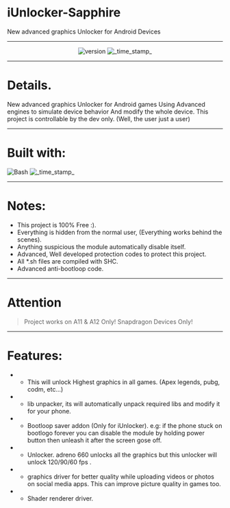 # iUnlocker-Sapphire
New advanced graphics Unlocker for Android Devices
***
<div align="center">
  <!-- Version -->
   <img src="https://img.shields.io/badge/Version-v1.0-purple.svg?longCache=true&style=popout-triangle"
     alt="version" />
  <!-- build-date -->
    <img src="https://img.shields.io/badge/build date-Apr 12, 2022-white.svg?longCache=true&style=flat-triangle"
      alt="_time_stamp_" />
</div>

***
# Details.
New advanced graphics Unlocker for Android games
Using Advanced engines to simulate device behavior 
And modify the whole device.
This project is controllable by the dev only.
(Well, the user just a user)
***
# Built with:
<div align="left">
  <!-- Bash -->
    <img src="https://img.shields.io/badge/🥇Bash-indigo.svg?longCache=true&style=popout-triangle"
      alt="Bash" />
  <!-- cpp -->
    <img src="https://img.shields.io/badge/🥈C++-white.svg?longCache=true&style=flat-triangle"
      alt="_time_stamp_" />
</div>

***

# Notes:
* This project is 100% Free :).
* Everything is hidden from the normal user, (Everything works behind the scenes).
* Anything suspicious the module automatically disable itself.
* Advanced, Well developed protection codes to protect this project.
* All *.sh files are compiled with SHC.
* Advanced anti-bootloop code.

***

# Attention
> Project works on A11 & A12 Only!
> Snapdragon Devices Only!

***
# Features:

* - This will unlock Highest graphics in all games. (Apex legends, pubg, codm, etc...)
* - lib unpacker, its will automatically unpack required libs and modify it for your phone.
* - Bootloop saver addon (Only for iUnlocker). e.g: if the phone stuck on bootlogo forever you can disable the module by holding power button then unleash it after the screen gose off.
* - Unlocker. adreno 660 unlocks all the graphics but this unlocker will unlock 120/90/60 fps .
* - graphics driver for better quality while uploading videos or photos on social media apps. This can improve picture quality in games too.
* - Shader renderer driver.
